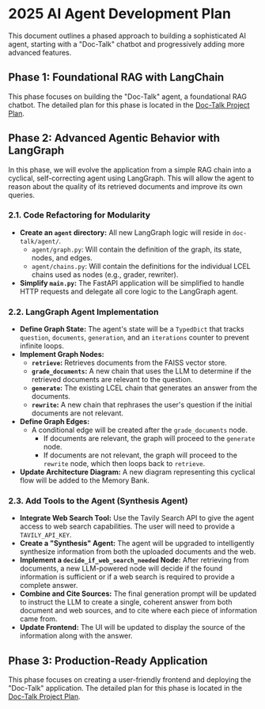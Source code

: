 # 2025 AI Agent Development Plan

This document outlines a phased approach to building a sophisticated AI agent, starting with a "Doc-Talk" chatbot and progressively adding more advanced features.

## Phase 1: Foundational RAG with LangChain

This phase focuses on building the "Doc-Talk" agent, a foundational RAG chatbot. The detailed plan for this phase is located in the [Doc-Talk Project Plan](./doc-talk/doc-talk-plan.md).

## Phase 2: Advanced Agentic Behavior with LangGraph

In this phase, we will evolve the application from a simple RAG chain into a cyclical, self-correcting agent using LangGraph. This will allow the agent to reason about the quality of its retrieved documents and improve its own queries.

### 2.1. Code Refactoring for Modularity
- **Create an `agent` directory:** All new LangGraph logic will reside in `doc-talk/agent/`.
  - `agent/graph.py`: Will contain the definition of the graph, its state, nodes, and edges.
  - `agent/chains.py`: Will contain the definitions for the individual LCEL chains used as nodes (e.g., grader, rewriter).
- **Simplify `main.py`:** The FastAPI application will be simplified to handle HTTP requests and delegate all core logic to the LangGraph agent.

### 2.2. LangGraph Agent Implementation
- **Define Graph State:** The agent's state will be a `TypedDict` that tracks `question`, `documents`, `generation`, and an `iterations` counter to prevent infinite loops.
- **Implement Graph Nodes:**
  - **`retrieve`:** Retrieves documents from the FAISS vector store.
  - **`grade_documents`:** A new chain that uses the LLM to determine if the retrieved documents are relevant to the question.
  - **`generate`:** The existing LCEL chain that generates an answer from the documents.
  - **`rewrite`:** A new chain that rephrases the user's question if the initial documents are not relevant.
- **Define Graph Edges:**
  - A conditional edge will be created after the `grade_documents` node.
    - If documents are relevant, the graph will proceed to the `generate` node.
    - If documents are not relevant, the graph will proceed to the `rewrite` node, which then loops back to `retrieve`.
- **Update Architecture Diagram:** A new diagram representing this cyclical flow will be added to the Memory Bank.

### 2.3. Add Tools to the Agent (Synthesis Agent)
- **Integrate Web Search Tool:** Use the Tavily Search API to give the agent access to web search capabilities. The user will need to provide a `TAVILY_API_KEY`.
- **Create a "Synthesis" Agent:** The agent will be upgraded to intelligently synthesize information from both the uploaded documents and the web.
- **Implement a `decide_if_web_search_needed` Node:** After retrieving from documents, a new LLM-powered node will decide if the found information is sufficient or if a web search is required to provide a complete answer.
- **Combine and Cite Sources:** The final generation prompt will be updated to instruct the LLM to create a single, coherent answer from both document and web sources, and to cite where each piece of information came from.
- **Update Frontend:** The UI will be updated to display the source of the information along with the answer.

## Phase 3: Production-Ready Application

This phase focuses on creating a user-friendly frontend and deploying the "Doc-Talk" application. The detailed plan for this phase is located in the [Doc-Talk Project Plan](./doc-talk/doc-talk-plan.md).

